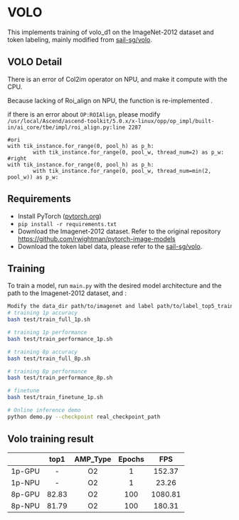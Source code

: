 # VOLO

This implements training of volo_d1 on the ImageNet-2012 dataset and  token labeling, mainly modified from [sail-sg/volo](https://github.com/sail-sg/volo).

## VOLO Detail

There is an error of Col2im operator on NPU, and make it compute with the CPU. 

 Because lacking of Roi_align on NPU, the function is re-implemented .

if there is an error about `OP:ROIAlign`, please modify `/usr/local/Ascend/ascend-toolkit/5.0.x/x-linux/opp/op_impl/built-in/ai_core/tbe/impl/roi_align.py:line 2287`

```
#ori
with tik_instance.for_range(0, pool_h) as p_h:
        with tik_instance.for_range(0, pool_w, thread_num=2) as p_w:
#right
with tik_instance.for_range(0, pool_h) as p_h:
        with tik_instance.for_range(0, pool_w, thread_num=min(2, pool_w)) as p_w:
```

## Requirements

- Install PyTorch ([pytorch.org](http://pytorch.org))  
- `pip install -r requirements.txt`
- Download the Imagenet-2012 dataset. Refer to the original repository https://github.com/rwightman/pytorch-image-models
- Download the token label data, please refer to the [sail-sg/volo](https://github.com/sail-sg/volo).


## Training

To train a model, run `main.py` with the desired model architecture and the path to the Imagenet-2012 dataset, and :

```bash
Modify the data_dir path/to/imagenet and label path/to/label_top5_train_nfnet in the shell file.
# training 1p accuracy
bash test/train_full_1p.sh 

# training 1p performance
bash test/train_performance_1p.sh

# training 8p accuracy
bash test/train_full_8p.sh

# training 8p performance
bash test/train_performance_8p.sh

# finetune
bash test/train_finetune_1p.sh

# Online inference demo
python demo.py --checkpoint real_checkpoint_path
```

## Volo training result


|        | top1  | AMP_Type | Epochs |   FPS   |
| :----: | :---: | :------: | :----: | :-----: |
| 1p-GPU |   -   |    O2    |   1    | 152.37  |
| 1p-NPU |   -   |    O2    |   1    |  23.26  |
| 8p-GPU | 82.83 |    O2    |  100   | 1080.81 |
| 8p-NPU | 81.79 |    O2    |  100   | 180.31  |

